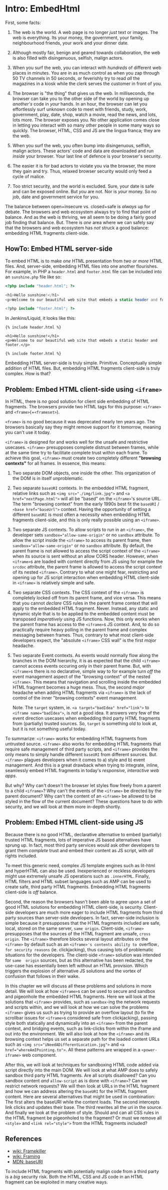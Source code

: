 # Intro: EmbedHtml

First, some facts:

1. The web is the world. A web page is no longer *just* text or images. The web is everything. 
   Its your money, the government, your family, neighbourhood friends, your work and your dinner date. 
   
2. Although mostly fair, benign and geared towards collaboration, the web is also filled with 
   disingenuous, selfish, malign actors.

3. When you surf the web, you can interact with *hundreds* of different web places in minutes. 
   You are in as much control as when you zap through 50 TV channels in 50 seconds, or 
   feverishly try to read *all* the magazines in a kiosk while the clerk serves the customer in front 
   of you. 

4. The browser is "the thing" that gives us the web. In milliseconds, the browser can take you to 
   the other side of the world by opening up *another's* code in *your* hands. In an hour, 
   the browser can let you effortlessly surf unknown code to meet with friends, study, work, 
   government, play, date, shop, watch a movie, read the news, and lots, lots more. 
   The browser exposes you. No other application comes close in letting you interact with so many
   other people in some many ways so quickly. The browser, HTML, CSS and JS are the lingua franca;
   they are the web.
   
5. When you surf the web, you often bump into disingenuous, selfish, malign actors.
   These actors' code and data are downloaded and run *inside* your browser. 
   Your last line of defence is your browser's security. 
   
6. The easier it is for bad actors to violate you via the browser, the more they gain and try.
   Thus, relaxed browser security would only feed a cycle of malice.
   
7. Too strict security, and the world is excluded. Sure, your date is safe and can be exposed online. 
   But *you* are not. Nor is *your* money. So no job, date and government service for you. 

The balance between open+insecure vs. closed+safe is *always* up for debate.
The browsers and web ecosystem always try to find that point of balance. 
And as the web is thriving, we all seem to be doing a fairly good job finding that balance.
But. There is *one* area where we can safely say that the browsers and web ecosystem has *not* struck
a good balance: embedding HTML fragments client-side. 

## HowTo: Embed HTML server-side

To embed HTML is to make *one* HTML presentation from *two or more* HTML files.
And, server-side, embedding HTML files into one another flourishes. 
For example, in PHP a `header.html` and `footer.html` file can be included into an `sunshine.php`
file like so:

```php
<?php include "header.html"; ?>

<h1>Hello sunshine!</h1>  
<p>Welcome to our beautiful web site that embeds a static header and footer.</p>

<?php include "footer.html"; ?>
```

In Jenkins/Liquid, it looks like this:

```liquid
{% include header.html %}

<h1>Hello sunshine!</h1>  
<p>Welcome to our beautiful web site that embeds a static header and footer.</p>

{% include footer.html %}
```

Embedding HTML server-side is truly simple. Primitive. Conceptually simple addition of HTML files. 
But, embedding HTML fragments client-side is truly complex. How is that?

## Problem: Embed HTML client-side using `<iframe>`

In HTML, there is *no* good solution for client side embedding of HTML fragments.
The browsers provide two HTML tags for this purpose: `<iframe>` and `<frame>`(+`<frameset>`).

`<frame>` is no good because it was deprecated nearly ten years ago. The browsers basically say 
they might remove support for it tomorrow, meaning you can't use it today.

`<iframe>` is designed for and works well for the unsafe and restrictive usecases. 
`<iframe>` presupposes complete distrust between frames, while at the same time try to
facilitate complete trust within each frame. To achieve this goal, `<iframe>` must create
two completely different **"browsing contexts"** for all frames. In essence, this means:

1. Two separate DOM objects, one inside the other. 
   This organization of the DOM is in itself unproblematic.

2. Two separate `baseURI` contexts.
   In the embedded HTML fragment, relative links such as `<img src="./img/link.jpg">` and 
   `<a href="nextPage.html">` will all be "based" on the `<iframe>`'s source URL. 
   The term "browsing context" from the early 1990s best fit the `baseURI` / `<base href="baseUrl">`
   context.
   Having the opportunity of setting a different `baseURI` is most often a necessity when embedding 
   HTML fragments client-side, and this is only really possible using an `<iframe>`.
   
3. Two separate JS contexts. 
   To allow scripts to run in an `<iframe>`, the developer sets `sandbox="allow-same-origin"` or 
   no `sandbox` attribute. To allow the script inside the `<iframe>` to access its parent 
   frame, then `sandbox="allow-same-origin"` or no `sandbox` attribute. By default, the parent
   frame is not allowed to access the script context of the `<iframe>` when its source is sent 
   without an allow CORS header. However, when `<iframe>`s are loaded with content directly 
   from JS using for example the `srcdoc` attribute, the parent frame is allowed to access the script
   context of its nested `<iframe>`.
   Contrary to what one might fear, restricting and opening up for JS script interaction
   when embedding HTML client-side in `<iframe>` is relatively simple and safe.

4. Two separate CSS contexts. 
   The CSS context of the `<iframe>` is completely locked off from its parent frame, and vice versa.
   This means that you cannot *declare* CSS rules in the parent frame context that will apply to 
   the embedded HTML fragment. Never. Instead, any static and dynamic style that is to be applied 
   to the embedded content must be transposed *imperatively* using JS functions. 
   Now, this only works when the parent frame has access to the `<iframe>`s JS context.
   And, to do so practically require heavy polling in the parent frame and complex messaging between
   frames.
   Thus, contrary to what most client-side developers expect, the "absolute `<iframe>` CSS wall" 
   is the first *major* headache.
    
5. Two separate Event contexts.
   As events would normally flow along the branches in the DOM hierarchy, it is as expected that
   the child `<iframe>`  cannot access events occuring only in their parent frame.
   But, with `<iframe>`s there is no declarative, simple way to for example turn *off* the 
   event management aspect of the "browsing context" of the nested `<iframe>`. 
   This means that navigation and scrolling inside the embedded HTML fragment becomes a huge mess.
   Thus, the second *major* headache when adding HTML fragments via `<iframe>` is the lack of control
   of the inner "browsing contexts" event management.
    
   Note. The `target` system, ie. `<a target="badIdea" href="link">` to `<iframe name="badIdea">`,
   is *not* a good idea. It answers very few of the event direction usecases when embedding third 
   party HTML fragments from (partially) trusted sources. So, `target` is something old to look at,
   but it is not something useful today.

To summarize: `<iframe>` works for embedding HTML fragments from untrusted source. 
`<iframe>` also works for embedding HTML fragments that require safe management of third party scripts,
and `<iframe>` provides the only means to simply handle different `baseURI` from different sources.
But. `<iframe>` plagues developers when it comes to a) style and b) event management.
And this is a great drawback when trying to integrate, inline, seamlessly embed HTML fragments
in today's *responsive, interactive web apps*.

But why? Why can't doesn't the browser let styles flow freely from a parent to a child `<iframe>`?
Why can't the events of the `<iframe>` be directed by the parent document?
Why can't the content of an `<iframe>` be allowed to be styled in the flow of the current document?
These questions have to do with security, and we will look at them more in-depth shortly.

## Problem: Embed HTML client-side using JS

Because there is no good HTML, declarative alternative to embed (partially) trusted HTML fragments, 
lots of imperative JS based alternatives have sprung up. In fact, most third party services 
would ask other developers to grant them *complete* trust and embed their content as JS script, with 
*all* rights included.

To meet this generic need, complex JS template engines such as lit-html and hyperHTML can also be used.
Inexperienced or reckless developers might use extremely unsafe JS operations such as `.innerHTML`. 
Finally, HTML filters and HTML subset languages such as AMP can be used to 
create safe, third party HTML fragments. Embedding HTML fragments client-side is *off* balance.



Second, the reason the browsers hasn't been able to agree upon a set of good HTML solutions for 
embedding HTML client-side, is security. Client-side developers are much more eager to include HTML
fragments from third party sources than server-side developers. In fact, server-side inclusion is 
simple because it presupposes that the HTML fragments included are safe, local, stored on the same server,
`same origin`. Client-side, `<iframe>` presupposes that the sources of the HTML fragment are unsafe,
`cross origin`. The `<iframe>` therefore blocks several layout attributes on the `<iframe>` by default
such as an `<iframe>'s contents ability to `overflow`, for security reasons` (ie. clickjacking), 
thus causing lots of problematic situations for the developers. The client-side `<frame>` solution 
was intended for `same  origin` sources, but as this alternative has been redacted, the use-case has 
essentially been left without an HTML provision. Which triggers the explosion of alternative JS 
solutions and the vortex of confusion that follows in their wake.

In this chapter we will discuss all these problems and solutions in more detail. We will look at how
`<iframe>`s can be used to secure and sandbox and pigeonhole the embedded HTML fragments. Here we will
look at the solutions that `<iframe>` provides, such as `sandbox`-ing the network requests and scripts
within, and we will look at how we can solve the problems `<iframe>` gives us such as trying to
provide an overflow layout (to fix the scrollbar issues for `<iframe>`s considered safe from 
clickjacking), passing style both statically and dynamically into an `<iframe>` from the parent context,
and bridging events, such as link-clicks from within the iframe and out into the environment.
We will also look at how the `<iframe>` and its browsing context helps us set a separate path for the 
loaded content URLs such as `<img src="iNeedADifferentLocation.jpg">` and `<a href="whereAmIPointing.to">`.
All these patterns are wrapped in a `<power-iframe>` web component.

After this, we will look at techniques for sandboxing HTML code added via script directly into the main
DOM. We will look at what AMP does to safely sandbox third party HTML fragments. Are all scripts 
disallowed? Can you sandbox content *and* `allow-script` as is done with `<iframe>`?
Can we restrict network requests?
We will then look at URLs in the HTML fragment and how we can address altering the `baseURI` for the
HTML fragment content. Here are several alternatives that might be used in combination:
The first alters the baseURI while the content loads.
The second intercepts link clicks and updates their base. 
The third rewrites all the uri in the source.
And finally we look at the problem of style. Should and can all CSS rules in the HTML fragment be 
pigeonholed to the fragment? Or must we remove all `<style>` and `<link rel="style">` from the
HTML fragments included?

## References

 * [wiki: Framekiller](https://en.wikipedia.org/wiki/Framekiller)
 * [wiki: Framing](https://en.wikipedia.org/wiki/Framing_(World_Wide_Web))
 * [MDN: baseURI](https://developer.mozilla.org/en-US/docs/Web/API/Node/baseURI)
 
To include HTML fragments with potentially malign code from a third party  is a *big* security 
risk. Both the HTML, CSS and JS code in an HTML fragment can be exploited in many creative ways.


